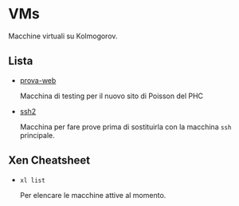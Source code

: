 
# VMs

Macchine virtuali su Kolmogorov.

## Lista

- [prova-web](./prova-web)

    Macchina di testing per il nuovo sito di Poisson del PHC

- [ssh2](./ssh2)

    Macchina per fare prove prima di sostituirla con la macchina `ssh` principale.

## Xen Cheatsheet

- `xl list`

    Per elencare le macchine attive al momento.